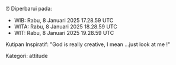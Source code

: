 ⏰ Diperbarui pada:
- WIB: Rabu, 8 Januari 2025 17.28.59 UTC
- WITA: Rabu, 8 Januari 2025 18.28.59 UTC
- WIT: Rabu, 8 Januari 2025 19.28.59 UTC

Kutipan Inspiratif:
"God is really creative, I mean ...just look at me !"


Kategori: attitude

